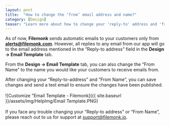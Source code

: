 ```yaml
---
layout: post
title:  "How to change the ‘from’ email address and name?"
category: [Design]
teaser: "Learn more about how to change your 'reply-to' address and 'from name' that your customers view in the back in stock emails they receive"
---
```

As of now, **Filemonk** sends automatic emails to your customers only from **alerts@filemonk.com**. However, all replies to any email from our app will go to the email address mentioned in the “Reply-to address” field in the **Design -> Email Template** tab.

From the **Design -> Email Template** tab, you can also change the “From Name” to the name you would like your customers to receive emails from.

After changing your “Reply-to-address” and “From Name”, you can save changes and send a test email to ensure the changes have been published.
<br/>
<br/>
![Customize "Email Template - Filemonk]({{ site.baseurl }}/assets/img/HelpImg/Email Template.PNG)
<br/>
<br/>
If you face any trouble changing your “Reply-to address” or “From Name”, please reach out to us for support at <a href="mailto:support@filemonk.io">support@filemonk.io</a>.
